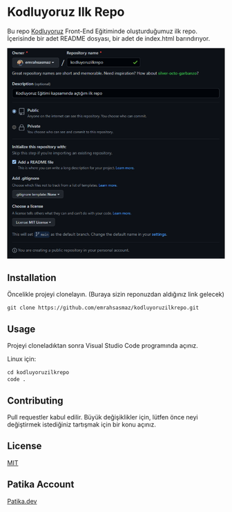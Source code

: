 # Kodluyoruz Ilk Repo
Bu repo [Kodluyoruz](https://www.kodluyoruz.org/) Front-End Eğitiminde oluşturduğumuz ilk repo. İçerisinde bir adet README dosyası, bir adet de index.html barındırıyor.

![my_first_markdown](./img/patika.dev.png)


## Installation

Öncelikle projeyi clonelayın. (Buraya sizin reponuzdan aldığınız link gelecek)
```
git clone https://github.com/emrahsasmaz/kodluyoruzilkrepo.git
```

## Usage

Projeyi cloneladıktan sonra Visual Studio Code programında açınız.

Linux için:
```
cd kodluyoruzilkrepo
code .
```

## Contributing

Pull requestler kabul edilir. Büyük değişiklikler için, lütfen önce neyi değiştirmek istediğiniz tartışmak için bir konu açınız.


## License

[MIT](https://choosealicense.com/licenses/mit/)

## Patika Account

[Patika.dev](https://app.patika.dev/emrahsasmaz)

